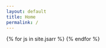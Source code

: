 ```yaml
---
layout: default
title: Home
permalink: /
---
```


<div class="hero-photo">
	 {% for js in site.jsarr %}
	     <script type="text/javascript">
	     	{% include {{ js }} %}
	     </script>
 	{% endfor %}
	 <a href="" class="typewrite intro-text" data-period="500" data-type='["Data scientist",
	 																		"Grad student",
	 																		"Ice cream connoisseur",
	 																		"Strategy consultant",
	 																		"Education policy nerd",
	 																		"Relentless optimist ✌️"]'>
    	<span class="wrap"></span>
  	</a>
</div>